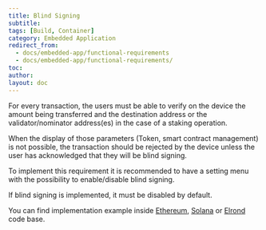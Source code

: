 ```yaml
---
title: Blind Signing
subtitle:
tags: [Build, Container]
category: Embedded Application
redirect_from: 
  - docs/embedded-app/functional-requirements
  - docs/embedded-app/functional-requirements/
toc:
author:
layout: doc
---
```


For every transaction, the users must be able to verify on the device the amount being transferred and the destination address or the validator/nominator address(es) in the case of a staking operation.

When the display of those parameters (Token, smart contract management) is not possible, the transaction should be rejected by the device unless the user has acknowledged that they will be blind signing.

To implement this requirement it is recommended to have a setting menu with the possibility to enable/disable blind signing.

If blind signing is implemented, it must be disabled by default.

You can find implementation example inside [Ethereum](https://github.com/LedgerHQ/app-ethereum), [Solana](https://github.com/LedgerHQ/app-solana) or [Elrond](https://github.com/LedgerHQ/app-elrond) code base.
